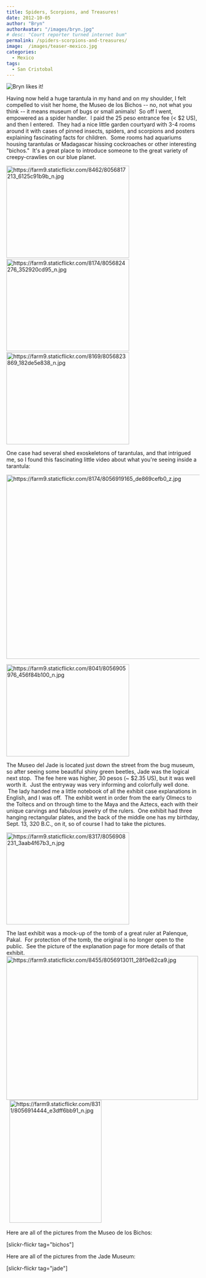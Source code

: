 ```yaml
---
title: Spiders, Scorpions, and Treasures!
date: 2012-10-05
author: "Bryn"
authorAvatar: "/images/bryn.jpg"
# desc: "Court reporter turned internet bum"
permalink: /spiders-scorpions-and-treasures/
image:  /images/teaser-mexico.jpg
categories:
  - Mexico
tags:
  - San Cristobal
---
```

![Bryn likes it!](https://farm9.staticflickr.com/8040/8056886301_47b85e7bb9_z.jpg)

Having now held a huge tarantula in my hand and on my shoulder, I felt compelled to visit her home, the Museo de los Bichos -- no, not what you think -- it means museum of bugs or small animals!  So off I went, empowered as a spider handler.  I paid the 25 peso entrance fee (< $2 US), and then I entered.  They had a nice little garden courtyard with 3-4 rooms around it with cases of pinned insects, spiders, and scorpions and posters explaining fascinating facts for children.  Some rooms had aquariums housing tarantulas or Madagascar hissing cockroaches or other interesting "bichos."  It's a great place to introduce someone to the great variety of creepy-crawlies on our blue planet.

[<img src="https://farm9.staticflickr.com/8462/8056817213_6125c91b9b_n.jpg" alt="https://farm9.staticflickr.com/8462/8056817213_6125c91b9b_n.jpg" width="320" height="240" border="0" />][2]   [<img src="https://farm9.staticflickr.com/8174/8056824276_352920cd95_n.jpg" alt="https://farm9.staticflickr.com/8174/8056824276_352920cd95_n.jpg" width="320" height="240" border="0" />][3]   [<img src="https://farm9.staticflickr.com/8169/8056823869_182de5e838_n.jpg" alt="https://farm9.staticflickr.com/8169/8056823869_182de5e838_n.jpg" width="320" height="240" border="0" />][4]

One case had several shed exoskeletons of tarantulas, and that intrigued me, so I found this fascinating little video about what you're seeing inside a tarantula:



[<img src="https://farm9.staticflickr.com/8174/8056919165_de869cefb0_z.jpg" alt="https://farm9.staticflickr.com/8174/8056919165_de869cefb0_z.jpg" width="640" height="480" border="0" />][5]

[<img class="alignright" src="https://farm9.staticflickr.com/8041/8056905976_456f84b100_n.jpg" alt="https://farm9.staticflickr.com/8041/8056905976_456f84b100_n.jpg" width="320" height="240" border="0" />][6]

The Museo del Jade is located just down the street from the bug museum, so after seeing some beautiful shiny green beetles, Jade was the logical next stop.  The fee here was higher, 30 pesos (~ $2.35 US), but it was well worth it.  Just the entryway was very informing and colorfully well done.  The lady handed me a little notebook of all the exhibit case explanations in English, and I was off.  The exhibit went in order from the early Olmecs to the Toltecs and on through time to the Maya and the Aztecs, each with their unique carvings and fabulous jewelry of the rulers.  One exhibit had three hanging rectangular plates, and the back of the middle one has my birthday, Sept. 13, 320 B.C., on it, so of course I had to take the pictures.

[<img src="https://farm9.staticflickr.com/8317/8056908231_3aab4f67b3_n.jpg" alt="https://farm9.staticflickr.com/8317/8056908231_3aab4f67b3_n.jpg" width="320" height="240" border="0" />][7]

The last exhibit was a mock-up of the tomb of a great ruler at Palenque, Pakal.  For protection of the tomb, the original is no longer open to the public.  See the picture of the explanation page for more details of that exhibit. [<img src="https://farm9.staticflickr.com/8455/8056913011_28f0e82ca9.jpg" alt="https://farm9.staticflickr.com/8455/8056913011_28f0e82ca9.jpg" width="500" height="375" border="0" />][8]  [<img src="https://farm9.staticflickr.com/8311/8056914444_e3dff6bb91_n.jpg" alt="https://farm9.staticflickr.com/8311/8056914444_e3dff6bb91_n.jpg" width="240" height="320" border="0" />][9]

Here are all of the pictures from the Museo de los Bichos:

[slickr-flickr tag="bichos"]

Here are all of the pictures from the Jade Museum:

[slickr-flickr tag="jade"]

 [2]: https://www.flickr.com/photos/48315294@N00/8056817213 "View 'https://farm9.staticflickr.com/8462/8056817213_6125c91b9b_n.jpg' on Flickr.com"
 [3]: https://www.flickr.com/photos/48315294@N00/8056824276 "View 'https://farm9.staticflickr.com/8174/8056824276_352920cd95_n.jpg' on Flickr.com"
 [4]: https://www.flickr.com/photos/48315294@N00/8056823869 "View 'https://farm9.staticflickr.com/8169/8056823869_182de5e838_n.jpg' on Flickr.com"
 [5]: https://www.flickr.com/photos/48315294@N00/8056919165 "View 'https://farm9.staticflickr.com/8174/8056919165_de869cefb0_z.jpg' on Flickr.com"
 [6]: https://www.flickr.com/photos/48315294@N00/8056905976 "View 'https://farm9.staticflickr.com/8041/8056905976_456f84b100_n.jpg' on Flickr.com"
 [7]: https://www.flickr.com/photos/48315294@N00/8056908231 "View 'https://farm9.staticflickr.com/8317/8056908231_3aab4f67b3_n.jpg' on Flickr.com"
 [8]: https://www.flickr.com/photos/48315294@N00/8056913011 "View 'https://farm9.staticflickr.com/8455/8056913011_28f0e82ca9.jpg' on Flickr.com"
 [9]: https://www.flickr.com/photos/48315294@N00/8056914444 "View 'https://farm9.staticflickr.com/8311/8056914444_e3dff6bb91_n.jpg' on Flickr.com"
